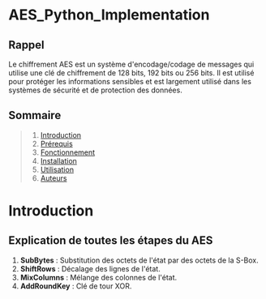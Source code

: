 # AES_Python_Implementation

## Rappel

Le chiffrement AES est un système d'encodage/codage de messages qui utilise une clé de chiffrement de 128 bits, 192 bits ou 256 bits. Il est utilisé pour protéger les informations sensibles et est largement utilisé dans les systèmes de sécurité et de protection des données.

## Sommaire

> 1.  [Introduction](#introduction)
> 2.  [Prérequis](#prérequis)
> 3.  [Fonctionnement](#fonctionnement)
> 4.  [Installation](#installation)
> 5.  [Utilisation](#utilisation)
> 6.  [Auteurs](#auteurs)

# Introduction

## Explication de toutes les étapes du AES

1. **SubBytes** : Substitution des octets de l'état par des octets de la S-Box.
2. **ShiftRows** : Décalage des lignes de l'état.
3. **MixColumns** : Mélange des colonnes de l'état.
4. **AddRoundKey** : Clé de tour XOR.

